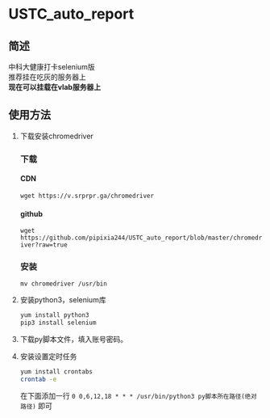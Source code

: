 # USTC_auto_report

## 简述
中科大健康打卡selenium版<br>
推荐挂在吃灰的服务器上<br>
**现在可以挂载在vlab服务器上**

## 使用方法
1. 下载安装chromedriver
    ### 下载
    #### CDN
   `wget https://v.srprpr.ga/chromedriver`
    #### github
    `wget https://github.com/pipixia244/USTC_auto_report/blob/master/chromedriver?raw=true`
    
    ### 安装
    `mv chromedriver /usr/bin`
2. 安装python3，selenium库
    ```bash
    yum install python3
    pip3 install selenium
    ```
    
3. 下载py脚本文件，填入账号密码。

4. 安装设置定时任务
    ```bash
    yum install crontabs
    crontab -e
    ```
    在下面添加一行
    `0 0,6,12,18 * * * /usr/bin/python3 py脚本所在路径(绝对路径)`
    即可
    
